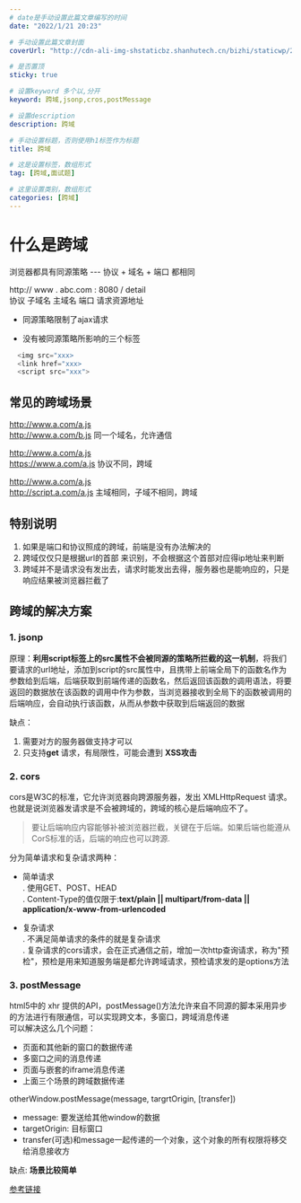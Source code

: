 ```yaml
---
# date是手动设置此篇文章编写的时间
date: "2022/1/21 20:23"

# 手动设置此篇文章封面
coverUrl: "http://cdn-ali-img-shstaticbz.shanhutech.cn/bizhi/staticwp/202201/ec75de816ec1a1e965b9604a936e5c3e--333631415.jpg"

# 是否置顶
sticky: true

# 设置keyword 多个以,分开
keyword: 跨域,jsonp,cros,postMessage

# 设置description
description: 跨域

# 手动设置标题，否则使用h1标签作为标题
title: 跨域

# 这是设置标签，数组形式
tag: [跨域,面试题]

# 这里设置类别，数组形式
categories: [跨域]
---
```


# 什么是跨域
浏览器都具有同源策略  --- 协议 + 域名 + 端口  都相同

http://   www   .    abc.com  :    8080   /    detail   \
 协议    子域名       主域名        端口        请求资源地址


 - 同源策略限制了ajax请求

 - 没有被同源策略所影响的三个标签
 ```js
   <img src="xxx> 
   <link href="xxx>
   <script src="xxx">
```
   

## 常见的跨域场景
http://www.a.com/a.js   \
http://www.a.com/b.js      同一个域名，允许通信


http://www.a.com/a.js     \
https://www.a.com/a.js     协议不同，跨域


http://www.a.com/a.js      \
http://script.a.com/a.js	 主域相同，子域不相同，跨域


## 特别说明
1. 如果是端口和协议照成的跨域，前端是没有办法解决的
2. 跨域仅仅只是根据url的首部 来识别，不会根据这个首部对应得ip地址来判断
3. 跨域并不是请求没有发出去，请求时能发出去得，服务器也是能响应的，只是响应结果被浏览器拦截了


## 跨域的解决方案
### 1. jsonp
  原理：**利用script标签上的src属性不会被同源的策略所拦截的这一机制**，将我们要请求的url地址，添加到script的src属性中，且携带上前端全局下的函数名作为参数给到后端，后端获取到前端传递的函数名，然后返回该函数的调用语法，将要返回的数据放在该函数的调用中作为参数，当浏览器接收到全局下的函数被调用的后端响应，会自动执行该函数，从而从参数中获取到后端返回的数据

  缺点：
  1. 需要对方的服务器做支持才可以
  2. 只支持**get** 请求，有局限性，可能会遭到 **XSS攻击**


### 2. cors
  cors是W3C的标准，它允许浏览器向跨源服务器，发出 XMLHttpRequest 请求。也就是说浏览器发请求是不会被跨域的，跨域的核心是后端响应不了。

  >要让后端响应内容能够补被浏览器拦截，关键在于后端。如果后端也能遵从CorS标准的话，后端的响应也可以跨源.

分为简单请求和复杂请求两种：
  - 简单请求\
    . 使用GET、POST、HEAD \
    . Content-Type的值仅限于:**text/plain || multipart/from-data || application/x-www-from-urlencoded**

  - 复杂请求\
    .  不满足简单请求的条件的就是复杂请求\
    .  复杂请求的cors请求，会在正式通信之前，增加一次http查询请求，称为"预检"，预检是用来知道服务端是都允许跨域请求，预检请求发的是options方法

### 3. postMessage
  html5中的 xhr 提供的API，postMessage()方法允许来自不同源的脚本采用异步的方法进行有限通信，可以实现跨文本，多窗口，跨域消息传递 \
  可以解决这么几个问题：
  - 页面和其他新的窗口的数据传递
  - 多窗口之间的消息传递
  - 页面与嵌套的iframe消息传递
  - 上面三个场景的跨域数据传递


  otherWindow.postMessage(message, targrtOrigin, [transfer])
  - message: 要发送给其他window的数据
  - targetOrigin: 目标窗口
  - transfer(可选)和message一起传递的一个对象，这个对象的所有权限将移交给消息接收方

  缺点: **场景比较简单**


  [参考链接](https://juejin.cn/post/6992525007716876325#heading-59)